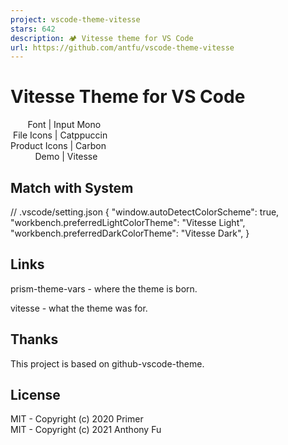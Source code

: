 ```yaml
---
project: vscode-theme-vitesse
stars: 642
description: 🏕 Vitesse theme for VS Code
url: https://github.com/antfu/vscode-theme-vitesse
---
```


Vitesse Theme for VS Code
=========================

       Font | Input Mono  
 File Icons | Catppuccin  
Product Icons | Carbon        
          Demo | Vitesse      

Match with System
-----------------

// .vscode/setting.json
{
  "window.autoDetectColorScheme": true,
  "workbench.preferredLightColorTheme": "Vitesse Light",
  "workbench.preferredDarkColorTheme": "Vitesse Dark",
}

Links
-----

prism-theme-vars - where the theme is born.

vitesse - what the theme was for.

Thanks
------

This project is based on github-vscode-theme.

License
-------

MIT - Copyright (c) 2020 Primer  
MIT - Copyright (c) 2021 Anthony Fu
